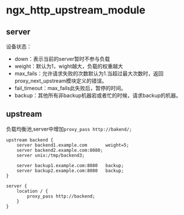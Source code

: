 # ngx_http_upstream_module

server
-------
设备状态：
* down：表示当前的server暂时不参与负载
* weight：默认为1，wight越大，负载的权重越大
* max_fails：允许请求失败的次数默认为1.当超过最大次数时，返回proxy_next_upstream模块定义的错误。
* fail_timeout：max_fails此失败后，暂停的时间。
* backup：其他所有非backup机器宕或者忙的时候，请求backup的机器。

upstream
----------
负载均衡池,server中增加`proxy_pass http://bakend/;`<br>
```
upstream backend {
    server backend1.example.com       weight=5;
    server backend2.example.com:8080;
    server unix:/tmp/backend3;

    server backup1.example.com:8080   backup;
    server backup2.example.com:8080   backup;
}

server {
    location / {
        proxy_pass http://backend;
    }
}
```
